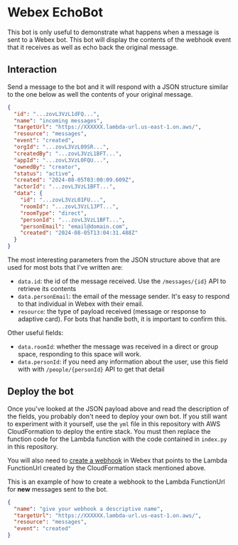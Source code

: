 # Webex EchoBot

This bot is only useful to demonstrate what happens when a message is sent to a Webex bot. This bot will display the contents of the webhook event that it receives as well as echo back the original message.

## Interaction

Send a message to the bot and it will respond with a JSON structure similar to the one below as well the contents of your original message.

```json
{
  "id": "...zovL3VzL1dFQ...",
  "name": "incoming messages",
  "targetUrl": "https://XXXXXX.lambda-url.us-east-1.on.aws/",
  "resource": "messages",
  "event": "created",
  "orgId": "...zovL3VzL09SR...",
  "createdBy": "...zovL3VzL1BFT...",
  "appId": "...zovL3VzL0FQU...",
  "ownedBy": "creator",
  "status": "active",
  "created": "2024-08-05T03:00:09.609Z",
  "actorId": "...zovL3VzL1BFT...",
  "data": {
    "id": "...zovL3VzL01FU...",
    "roomId": "...zovL3VzL1JPT...",
    "roomType": "direct",
    "personId": "...zovL3VzL1BFT...",
    "personEmail": "email@domain.com",
    "created": "2024-08-05T13:04:31.488Z"
  }
}
```

The most interesting parameters from the JSON structure above that are used for most bots that I've written are:

* `data.id`: the id of the message received. Use the `/messages/{id}` API to retrieve its contents
* `data.personEmail`: the email of the message sender. It's easy to respond to that individual in Webex with their email.
* `resource`: the type of payload received (message or response to adaptive card). For bots that handle both, it is important to confirm this.

Other useful fields:

* `data.roomId`: whether the message was received in a direct or group space, responding to this space will work.
* `data.personId`: if you need any information about the user, use this field with with `/people/{personId}` API to get that detail

## Deploy the bot

Once you've looked at the JSON payload above and read the description of the fields, you probably don't need to deploy your own bot. If you still want to experiment with it yourself, use the `yml` file in this repository with AWS CloudFormation to deploy the entire stack. You must then replace the function code for the Lambda function with the code contained in `index.py` in this repository.

You will also need to [create a webhook](https://developer.webex.com/docs/api/v1/webhooks) in Webex that points to the Lambda FunctionUrl created by the CloudFormation stack mentioned above.

This is an example of how to create a webhook to the Lambda FunctionUrl for **new** messages sent to the bot.

```json
{
  "name": "give your webhook a descriptive name",
  "targetUrl": "https://XXXXXX.lambda-url.us-east-1.on.aws/",
  "resource": "messages",
  "event": "created"
}
```